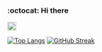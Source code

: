 
<h3>:octocat: Hi there </h3>

<img src="https://github.githubassets.com/images/mona-loading-default.gif" width="20px">

[![Top Langs](https://github-readme-stats.vercel.app/api/top-langs/?username=ryomanden&hide_border=true&hide=java)](https://github.com/anuraghazra/github-readme-stats)
[![GitHub Streak](http://github-readme-streak-stats.herokuapp.com?user=ryomanden&hide_border=true)](https://git.io/streak-stats)
<!--
**ryomanden/ryomanden** is a ✨ _special_ ✨ repository because its `README.md` (this file) appears on your GitHub profile.

Here are some ideas to get you started:

- 🔭 I’m currently working on ...
- 🌱 I’m currently learning ...
- 👯 I’m looking to collaborate on ...
- 🤔 I’m looking for help with ...
- 💬 Ask me about ...
- 📫 How to reach me: ...
- 😄 Pronouns: ...
- ⚡ Fun fact: ...
-->
